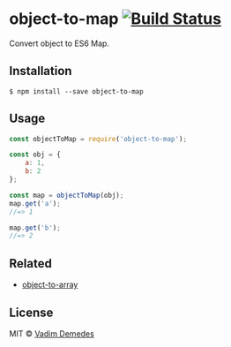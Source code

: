 # object-to-map [![Build Status](https://travis-ci.org/vadimdemedes/object-to-map.svg?branch=master)](https://travis-ci.org/vadimdemedes/object-to-map)

Convert object to ES6 Map.


## Installation

```
$ npm install --save object-to-map
```


## Usage

```js
const objectToMap = require('object-to-map');

const obj = {
	a: 1,
	b: 2
};

const map = objectToMap(obj);
map.get('a');
//=> 1

map.get('b');
//=> 2
```


## Related

- [object-to-array](https://github.com/vadimdemedes/object-to-map)


## License

MIT © [Vadim Demedes](https://vadimdemedes.com)

